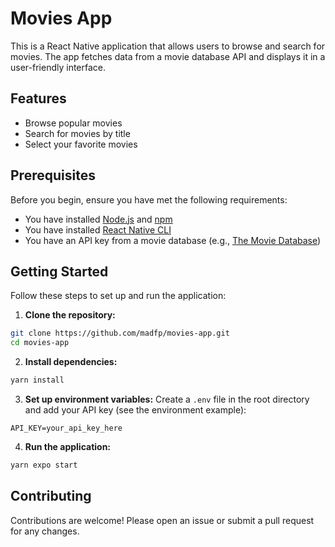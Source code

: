 # Movies App

This is a React Native application that allows users to browse and search for movies. The app fetches data from a movie database API and displays it in a user-friendly interface.

## Features

- Browse popular movies
- Search for movies by title
- Select your favorite movies

## Prerequisites

Before you begin, ensure you have met the following requirements:

- You have installed [Node.js](https://nodejs.org/) and [npm](https://www.npmjs.com/)
- You have installed [React Native CLI](https://reactnative.dev/docs/environment-setup)
- You have an API key from a movie database (e.g., [The Movie Database](https://www.themoviedb.org/))

## Getting Started

Follow these steps to set up and run the application:

1. **Clone the repository:**

```sh
git clone https://github.com/madfp/movies-app.git
cd movies-app
```

2. **Install dependencies:**

```sh
yarn install
```

3. **Set up environment variables:**
   Create a `.env` file in the root directory and add your API key (see the environment example):

```env
API_KEY=your_api_key_here
```

4. **Run the application:**

```sh
yarn expo start
```

## Contributing

Contributions are welcome! Please open an issue or submit a pull request for any changes.
